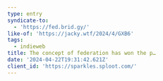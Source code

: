 ```yaml
---
type: entry
syndicate-to:
  - 'https://fed.brid.gy/'
like-of: 'https://jacky.wtf/2024/4/GXB6'
tags:
  - indieweb
title: The concept of federation has won the p…
date: '2024-04-22T19:31:42.621Z'
client_id: 'https://sparkles.sploot.com/'
---
```


